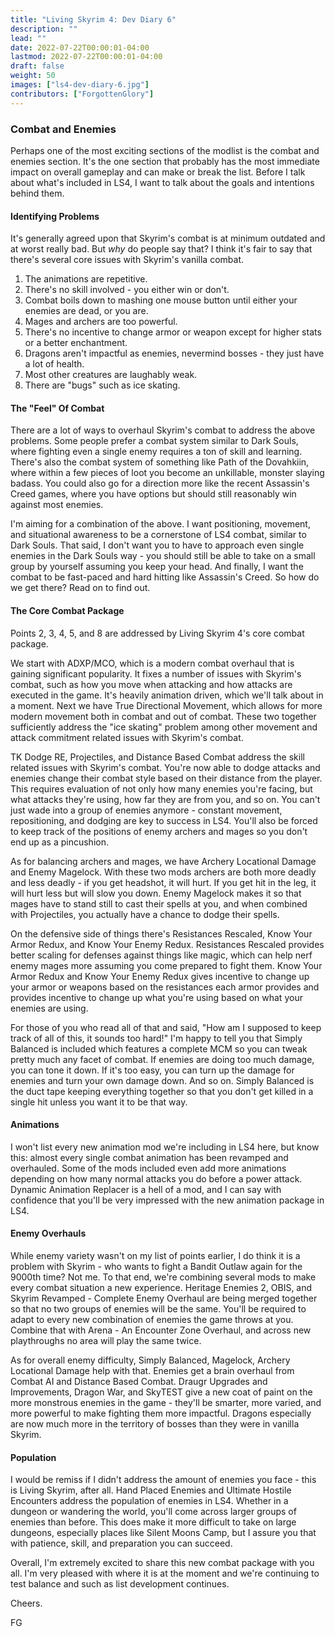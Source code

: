 ```yaml
---
title: "Living Skyrim 4: Dev Diary 6"
description: ""
lead: ""
date: 2022-07-22T00:00:01-04:00
lastmod: 2022-07-22T00:00:01-04:00
draft: false
weight: 50
images: ["ls4-dev-diary-6.jpg"]
contributors: ["ForgottenGlory"]
---
```


### Combat and Enemies

Perhaps one of the most exciting sections of the modlist is the combat and enemies section. It's the one section that probably has the most immediate impact on overall gameplay and can make or break the list. Before I talk about what's included in LS4, I want to talk about the goals and intentions behind them.

#### Identifying Problems

It's generally agreed upon that Skyrim's combat is at minimum outdated and at worst really bad. But *why* do people say that? I think it's fair to say that there's several core issues with Skyrim's vanilla combat.

1. The animations are repetitive.
2. There's no skill involved - you either win or don't.
3. Combat boils down to mashing one mouse button until either your enemies are dead, or you are.
4. Mages and archers are too powerful.
5. There's no incentive to change armor or weapon except for higher stats or a better enchantment.
6. Dragons aren't impactful as enemies, nevermind bosses - they just have a lot of health.
7. Most other creatures are laughably weak.
8. There are "bugs" such as ice skating.

#### The "Feel" Of Combat

There are a lot of ways to overhaul Skyrim's combat to address the above problems. Some people prefer a combat system similar to Dark Souls, where fighting even a single enemy requires a ton of skill and learning. There's also the combat system of something like Path of the Dovahkiin, where within a few pieces of loot you become an unkillable, monster slaying badass. You could also go for a direction more like the recent Assassin's Creed games, where you have options but should still reasonably win against most enemies.

I'm aiming for a combination of the above. I want positioning, movement, and situational awareness to be a cornerstone of LS4 combat, similar to Dark Souls. That said, I don't want you to have to approach even single enemies in the Dark Souls way - you should still be able to take on a small group by yourself assuming you keep your head. And finally, I want the combat to be fast-paced and hard hitting like Assassin's Creed. So how do we get there? Read on to find out.

#### The Core Combat Package

Points 2, 3, 4, 5, and 8 are addressed by Living Skyrim 4's core combat package. 

We start with ADXP/MCO, which is a modern combat overhaul that is gaining significant popularity. It fixes a number of issues with Skyrim's combat, such as how you move when attacking and how attacks are executed in the game. It's heavily animation driven, which we'll talk about in a moment. Next we have True Directional Movement, which allows for more modern movement both in combat and out of combat. These two together sufficiently address the "ice skating" problem among other movement and attack commitment related issues with Skyrim's combat.

TK Dodge RE, Projectiles, and Distance Based Combat address the skill related issues with Skyrim's combat. You're now able to dodge attacks and enemies change their combat style based on their distance from the player. This requires evaluation of not only how many enemies you're facing, but what attacks they're using, how far they are from you, and so on. You can't just wade into a group of enemies anymore - constant movement, repositioning, and dodging are key to success in LS4. You'll also be forced to keep track of the positions of enemy archers and mages so you don't end up as a pincushion.

As for balancing archers and mages, we have Archery Locational Damage and Enemy Magelock. With these two mods archers are both more deadly and less deadly - if you get headshot, it will hurt. If you get hit in the leg, it will hurt less but will slow you down. Enemy Magelock makes it so that mages have to stand still to cast their spells at you, and when combined with Projectiles, you actually have a chance to dodge their spells. 

On the defensive side of things there's Resistances Rescaled, Know Your Armor Redux, and Know Your Enemy Redux.  Resistances Rescaled provides better scaling for defenses against things like magic, which can help nerf enemy mages more assuming you come prepared to fight them. Know Your Armor Redux and Know Your Enemy Redux gives incentive to change up your armor or weapons based on the resistances each armor provides and provides incentive to change up what you're using based on what your enemies are using.

For those of you who read all of that and said, "How am I supposed to keep track of all of this, it sounds too hard!" I'm happy to tell you that Simply Balanced is included which features a complete MCM so you can tweak pretty much any facet of combat. If enemies are doing too much damage, you can tone it down. If it's too easy, you can turn up the damage for enemies and turn your own damage down. And so on. Simply Balanced is the duct tape keeping everything together so that you don't get killed in a single hit unless you want it to be that way.

#### Animations

I won't list every new animation mod we're including in LS4 here, but know this: almost every single combat animation has been revamped and overhauled. Some of the mods included even add more animations depending on how many normal attacks you do before a power attack. Dynamic Animation Replacer is a hell of a mod, and I can say with confidence that you'll be very impressed with the new animation package in LS4.

#### Enemy Overhauls

While enemy variety wasn't on my list of points earlier, I do think it is a problem with Skyrim - who wants to fight a Bandit Outlaw again for the 9000th time? Not me. To that end, we're combining several mods to make every combat situation a new experience. Heritage Enemies 2, OBIS, and Skyrim Revamped - Complete Enemy Overhaul are being merged together so that no two groups of enemies will be the same. You'll be required to adapt to every new combination of enemies the game throws at you. Combine that with Arena - An Encounter Zone Overhaul, and across new playthroughs no area will play the same twice. 

As for overall enemy difficulty, Simply Balanced, Magelock, Archery Locational Damage help with that. Enemies get a brain overhaul from Combat AI and Distance Based Combat. Draugr Upgrades and Improvements, Dragon War, and SkyTEST give a new coat of paint on the more monstrous enemies in the game - they'll be smarter, more varied, and more powerful to make fighting them more impactful. Dragons especially are now much more in the territory of bosses than they were in vanilla Skyrim.

#### Population

I would be remiss if I didn't address the amount of enemies you face - this is Living Skyrim, after all. Hand Placed Enemies and Ultimate Hostile Encounters address the population of enemies in LS4. Whether in a dungeon or wandering the world, you'll come across larger groups of enemies than before. This does make it more difficult to take on large dungeons, especially places like Silent Moons Camp, but I assure you that with patience, skill, and preparation you can succeed.

Overall, I'm extremely excited to share this new combat package with you all. I'm very pleased with where it is at the moment and we're continuing to test balance and such as list development continues.

Cheers.

FG
